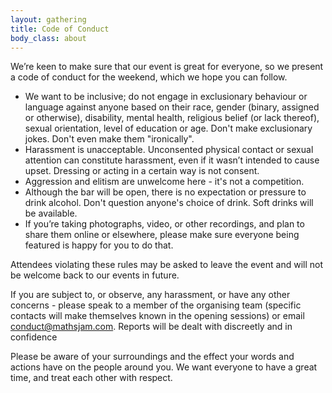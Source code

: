 ```yaml
---
layout: gathering
title: Code of Conduct
body_class: about
---
```


We’re keen to make sure that our event is great for everyone, so we present a code of conduct for the weekend, which we hope you can follow.

- We want to be inclusive; do not engage in exclusionary behaviour or language against anyone based on their race, gender (binary, assigned or otherwise), disability, mental health, religious belief (or lack thereof), sexual orientation, level of education or age. Don't make exclusionary jokes. Don't even make them "ironically".
- Harassment is unacceptable. Unconsented physical contact or sexual attention can constitute harassment, even if it wasn’t intended to cause upset. Dressing or acting in a certain way is not consent.
- Aggression and elitism are unwelcome here - it's not a competition.
- Although the bar will be open, there is no expectation or pressure to drink alcohol. Don't question anyone's choice of drink. Soft drinks will be available.
- If you’re taking photographs, video, or other recordings, and plan to share them online or elsewhere, please make sure everyone being featured is happy for you to do that.

Attendees violating these rules may be asked to leave the event and will not be welcome back to our events in future.

If you are subject to, or observe, any harassment, or have any other concerns - please speak to a member of the organising team (specific contacts will make themselves known in the opening sessions) or email <a href="mailto:conduct@mathsjam.com">conduct@mathsjam.com</a>. Reports will be dealt with discreetly and in confidence

Please be aware of your surroundings and the effect your words and actions have on the people around you. We want everyone to have a great time, and treat each other with respect. 
